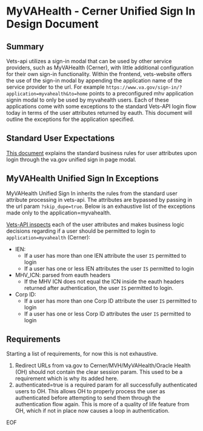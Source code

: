 # MyVAHealth - Cerner Unified Sign In Design Document

## Summary
Vets-api utilizes a sign-in modal that can be used by other service providers, such as MyVAHealth (Cerner), with little additional configuration for their own sign-in functionality. Within the frontend, vets-website offers the use of the sign-in modal by appending the application name of the service provider to the url. For example `https://www.va.gov/sign-in/?application=myvahealth&to=home` points to a preconfigured mhv application signin modal to only be used by myvahealth users. Each of these applications  come with some exceptions to the standard Vets-API login flow today in terms of the user attributes returned by eauth. This document will outline the exceptions for the application specified.

## Standard User Expectations
[This document](https://github.com/department-of-veterans-affairs/va.gov-team/blob/master/products/identity/Design%20Documents/UserAttribute_Rules.md) explains the standard business rules for user attributes upon login through the va.gov unified sign in page modal.

## MyVAHealth Unified Sign In Exceptions
MyVAHealth Unified Sign In inherits the rules from the standard user attribute processing in vets-api. The attributes are bypassed by passing in the url param `?skip_dupe=true`. Below is an exhaustive list of the exceptions made only to the application=myvahealth.

[Vets-API inspects](https://github.com/department-of-veterans-affairs/vets-api/blob/master/lib/saml/user_attributes/ssoe.rb) each of the user attributes and makes business logic decisions regarding if a user should be permitted to login to `application=myvahealth` (Cerner):

- IEN: 
    - If a user has more than one IEN attribute the user `IS` permitted to login
    - If a user has one or less IEN attributes the user `IS` permitted to login
- MHV_ICN: parsed from eauth headers
    - If the MHV ICN does not equal the ICN inside the eauth headers returned after authentication, the user `IS` permitted to login.
- Corp ID: 
    - If a user has more than one Corp ID attribute the user `IS` permitted to login
    - If a user has one or less Corp ID attributes the user `IS` permitted to login

## Requirements
Starting a list of requirements, for now this is not exhaustive.

1. Redirect URLs from va.gov to Cerner/MVH/MyVAHealth/Oracle Health (OH) should not contain the clear session param. This used to be a requirement which is why its added here.
2. authenticated=true is a required param for all successfully authenticated users to OH. This allows OH to properly process the user as authenticated before attempting to send them through the authentication flow again. This is more of a quality of life feature from OH, which if not in place now causes a loop in authentication.


EOF
